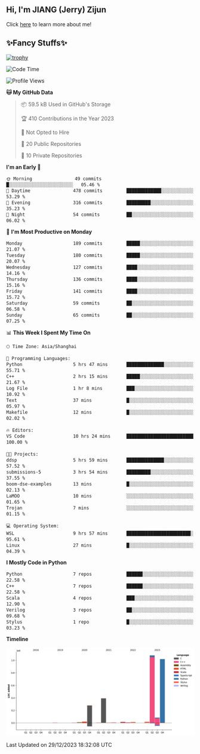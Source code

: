 ## Hi, I'm JIANG (Jerry) Zijun

Click [here](https://jzjerry.github.io/about/) to learn more about me!

## ✨Fancy Stuffs✨
[![trophy](https://github-profile-trophy.vercel.app/?username=jzjerry&theme=onedark)](https://github.com/ryo-ma/github-profile-trophy)
<!--START_SECTION:waka-->
![Code Time](http://img.shields.io/badge/Code%20Time-190%20hrs%2033%20mins-blue)

![Profile Views](http://img.shields.io/badge/Profile%20Views-0-blue)

**🐱 My GitHub Data** 

> 📦 59.5 kB Used in GitHub's Storage 
 > 
> 🏆 410 Contributions in the Year 2023
 > 
> 🚫 Not Opted to Hire
 > 
> 📜 20 Public Repositories 
 > 
> 🔑 10 Private Repositories 
 > 
**I'm an Early 🐤** 

```text
🌞 Morning                49 commits          █░░░░░░░░░░░░░░░░░░░░░░░░   05.46 % 
🌆 Daytime                478 commits         █████████████░░░░░░░░░░░░   53.29 % 
🌃 Evening                316 commits         █████████░░░░░░░░░░░░░░░░   35.23 % 
🌙 Night                  54 commits          ██░░░░░░░░░░░░░░░░░░░░░░░   06.02 % 
```
📅 **I'm Most Productive on Monday** 

```text
Monday                   189 commits         █████░░░░░░░░░░░░░░░░░░░░   21.07 % 
Tuesday                  180 commits         █████░░░░░░░░░░░░░░░░░░░░   20.07 % 
Wednesday                127 commits         ████░░░░░░░░░░░░░░░░░░░░░   14.16 % 
Thursday                 136 commits         ████░░░░░░░░░░░░░░░░░░░░░   15.16 % 
Friday                   141 commits         ████░░░░░░░░░░░░░░░░░░░░░   15.72 % 
Saturday                 59 commits          ██░░░░░░░░░░░░░░░░░░░░░░░   06.58 % 
Sunday                   65 commits          ██░░░░░░░░░░░░░░░░░░░░░░░   07.25 % 
```


📊 **This Week I Spent My Time On** 

```text
🕑︎ Time Zone: Asia/Shanghai

💬 Programming Languages: 
Python                   5 hrs 47 mins       ██████████████░░░░░░░░░░░   55.71 % 
C++                      2 hrs 15 mins       █████░░░░░░░░░░░░░░░░░░░░   21.67 % 
Log File                 1 hr 8 mins         ███░░░░░░░░░░░░░░░░░░░░░░   10.92 % 
Text                     37 mins             █░░░░░░░░░░░░░░░░░░░░░░░░   05.97 % 
Makefile                 12 mins             █░░░░░░░░░░░░░░░░░░░░░░░░   02.02 % 

🔥 Editors: 
VS Code                  10 hrs 24 mins      █████████████████████████   100.00 % 

🐱‍💻 Projects: 
ddsp                     5 hrs 59 mins       ██████████████░░░░░░░░░░░   57.52 % 
submissions-5            3 hrs 54 mins       █████████░░░░░░░░░░░░░░░░   37.55 % 
boom-dse-examples        13 mins             █░░░░░░░░░░░░░░░░░░░░░░░░   02.13 % 
LaMOO                    10 mins             ░░░░░░░░░░░░░░░░░░░░░░░░░   01.65 % 
Trojan                   7 mins              ░░░░░░░░░░░░░░░░░░░░░░░░░   01.15 % 

💻 Operating System: 
WSL                      9 hrs 57 mins       ████████████████████████░   95.61 % 
Linux                    27 mins             █░░░░░░░░░░░░░░░░░░░░░░░░   04.39 % 
```

**I Mostly Code in Python** 

```text
Python                   7 repos             ██████░░░░░░░░░░░░░░░░░░░   22.58 % 
C++                      7 repos             ██████░░░░░░░░░░░░░░░░░░░   22.58 % 
Scala                    4 repos             ███░░░░░░░░░░░░░░░░░░░░░░   12.90 % 
Verilog                  3 repos             ██░░░░░░░░░░░░░░░░░░░░░░░   09.68 % 
Stylus                   1 repo              █░░░░░░░░░░░░░░░░░░░░░░░░   03.23 % 
```



**Timeline**

![Lines of Code chart](https://raw.githubusercontent.com/Jzjerry/Jzjerry/main/assets/bar_graph.png)


 Last Updated on 29/12/2023 18:32:08 UTC
<!--END_SECTION:waka-->
